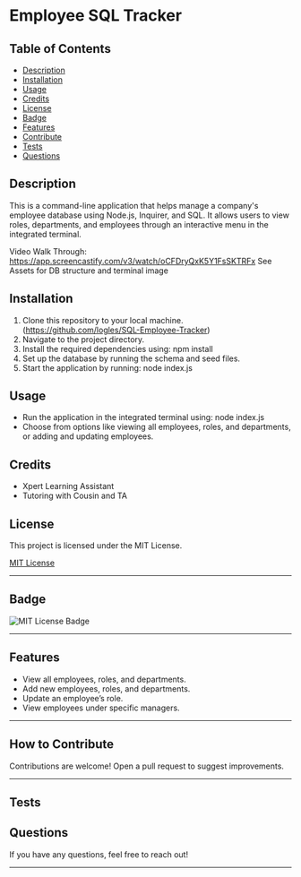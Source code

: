 # **Employee SQL Tracker**

## **Table of Contents**

- [Description](#description)
- [Installation](#installation)
- [Usage](#usage)
- [Credits](#credits)
- [License](#license)
- [Badge](#badge)
- [Features](#features)
- [Contribute](#contribute)
- [Tests](#tests)
- [Questions](#questions)

## **Description**

This is a command-line application that helps manage a company's employee database using Node.js, Inquirer, and SQL. It allows users to view roles, departments, and employees through an interactive menu in the integrated terminal.

Video Walk Through: https://app.screencastify.com/v3/watch/oCFDryQxK5Y1FsSKTRFx
See Assets for DB structure and terminal image

## **Installation**

1. Clone this repository to your local machine. (https://github.com/logles/SQL-Employee-Tracker)
2. Navigate to the project directory.
3. Install the required dependencies using: npm install
4. Set up the database by running the schema and seed files.
5. Start the application by running: node index.js

## **Usage**

- Run the application in the integrated terminal using: node index.js
- Choose from options like viewing all employees, roles, and departments, or adding and updating employees.

## **Credits**

- Xpert Learning Assistant
- Tutoring with Cousin and TA

## **License**

This project is licensed under the MIT License.

[MIT License](https://opensource.org/licenses/MIT)

---

## **Badge**

![MIT License Badge](https://img.shields.io/badge/License-MIT-yellow.svg)

---

## **Features**

- View all employees, roles, and departments.
- Add new employees, roles, and departments.
- Update an employee’s role.
- View employees under specific managers.

---

## **How to Contribute**

Contributions are welcome! Open a pull request to suggest improvements.

---

## **Tests**

## **Questions**

If you have any questions, feel free to reach out!

---

